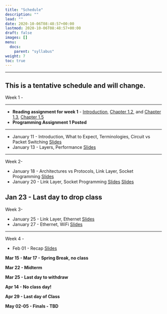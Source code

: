 ```yaml
---
title: "Schedule"
description: ""
lead: ""
date: 2020-10-06T08:48:57+00:00
lastmod: 2020-10-06T08:48:57+00:00
draft: false
images: []
menu:
  docs:
    parent: "syllabus"
weight: 7
toc: true
---
```


---
**This is a tentative schedule and will change.**
-----------------------------------------
Week 1 - 

---
- **Reading assignment for week 1** - [Introduction](https://book.systemsapproach.org/foundation/problem.html#problem-building-a-network), [Chapter 1.2](https://book.systemsapproach.org/foundation/requirements.html#requirements), and [Chapter 1.3](https://book.systemsapproach.org/foundation/architecture.html#architecture), [Chapter 1.5](https://book.systemsapproach.org/foundation/performance.html) 
- **Programming Assignment 1 Posted**
---	

* January 11 - Introduction, What to Expect, Terminologies, Circuit vs Packet Switching [Slides](/docs/syllabus/files/class_slides-2.pdf)
* January 13 - Layers, Performance [Slides](/docs/syllabus/files/class_slides-3.pdf)

-------------------------------------------
Week 2- 
* January 18 - Architectures vs Protocols, Link Layer, Socket Programming [Slides](/docs/syllabus/files/class_slides-3.1.pdf)
* January 20 - Link Layer, Socket Programming [Slides](/docs/syllabus/files/class_slides-3.2.pdf) [Slides](/docs/syllabus/files/socket.pdf)
 
**Jan 23 - Last day to drop class**
-------------------------------------------
Week 3- 
* January 25 - Link Layer, Ethernet [Slides](/docs/syllabus/files/class_slides-4.pdf)
* January 27 - Ethernet, WiFi [Slides](/docs/syllabus/files/class_slides-5.pdf)

-------------------------------------------
Week 4 - 
* Feb 01 - Recap [Slides](/docs/syllabus/files/class_slides-6.pdf)

**Mar 15 - Mar 17 - Spring Break, no class**

**Mar 22 - Midterm**

**Mar 25 - Last day to withdraw**

**Apr 14 - No class day!**

**Apr 29 - Last day of Class**

**May 02-05 - Finals - TBD**

